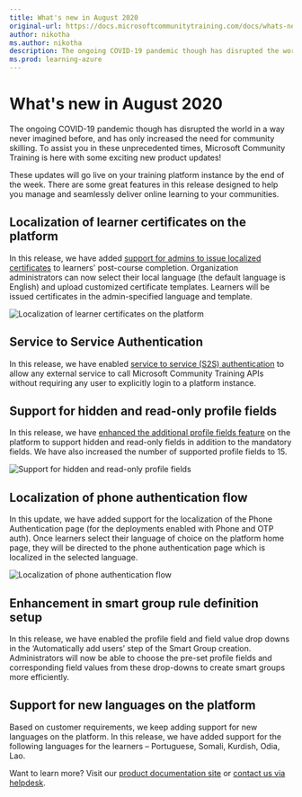 ```yaml
---
title: What's new in August 2020
original-url: https://docs.microsoftcommunitytraining.com/docs/whats-new-in-august-2020
author: nikotha
ms.author: nikotha
description: The ongoing COVID-19 pandemic though has disrupted the world in a way never imagined before, has only increased the need for community skilling.
ms.prod: learning-azure
---
```


# What's new in August 2020
The ongoing COVID-19 pandemic though has disrupted the world in a way never imagined before, and has only increased the need for community skilling. To assist you in these unprecedented times, Microsoft Community Training is here with some exciting new product updates! 

These updates will go live on your training platform instance by the end of the week. There are some great features in this release designed to help you manage and seamlessly deliver online learning to your communities.

## Localization of learner certificates on the platform 
In this release, we have added [support for admins to issue localized certificates](../../settings/customize-the-certificate-template.md) to learners' post-course completion. Organization administrators can now select their local language (the default language is English) and upload customized certificate templates. Learners will be issued certificates in the admin-specified language and template.

![Localization of learner certificates on the platform](../../media/image%28336%29.png)

## Service to Service Authentication
In this release, we have enabled [service to service (S2S) authentication](../../rest-api-management/service-to-service-authentication.md) to allow any external service to call Microsoft Community Training APIs without requiring any user to explicitly login to a platform instance. 

## Support for hidden and read-only profile fields
In this release, we have [enhanced the additional profile fields feature](../../settings/add-additional-profile-fields-for-user-information.md) on the platform to support hidden and read-only fields in addition to the mandatory fields. We have also increased the number of supported profile fields to 15.

![Support for hidden and read-only profile fields](../../media/image%28337%29.png)

## Localization of phone authentication flow 
In this update, we have added support for the localization of the Phone Authentication page (for the deployments enabled with Phone and OTP auth). Once learners select their language of choice on the platform home page, they will be directed to the phone authentication page which is localized in the selected language.

![Localization of phone authentication flow](../../media/image%28352%29.png)

## Enhancement in smart group rule definition setup
In this release, we have enabled the profile field and field value drop downs in the ‘Automatically add users’ step of the Smart Group creation. Administrators will now be able to choose the pre-set profile fields and corresponding field values from these drop-downs to create smart groups more efficiently. 

## Support for new languages on the platform  
Based on customer requirements, we keep adding support for new languages on the platform. In this release, we have added support for the following languages for the learners – Portuguese, Somali, Kurdish, Odia, Lao.

Want to learn more? Visit our [product documentation site](../../whats-new-in-microsoft-community-training/2020/whats-new-in-august-2020.md) or [contact us via helpdesk](https://go.microsoft.com/fwlink/?linkid=2104630).